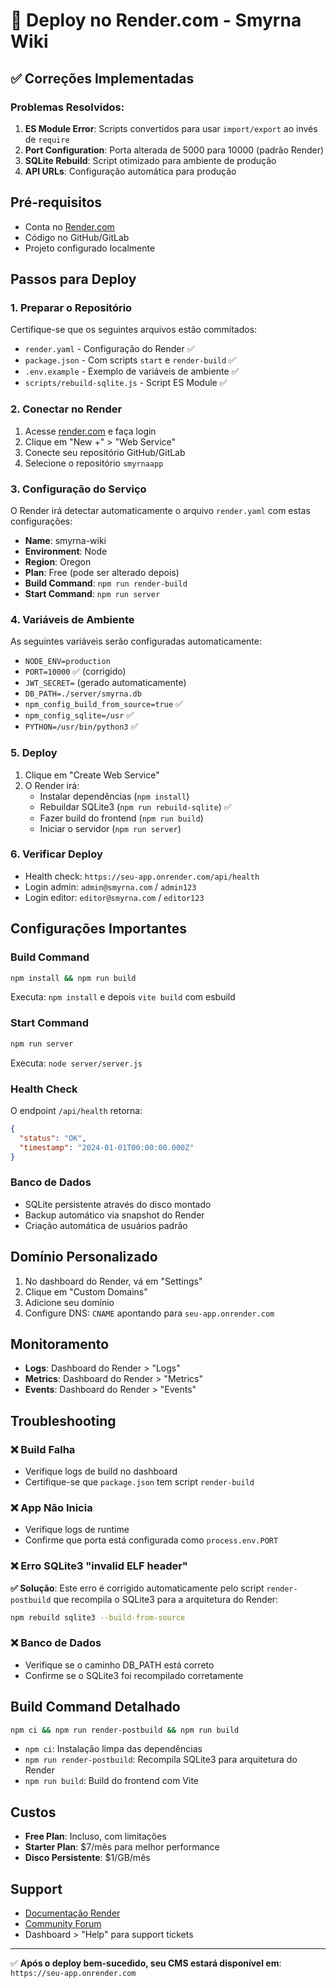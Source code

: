 # 🚀 Deploy no Render.com - Smyrna Wiki

## ✅ Correções Implementadas

### Problemas Resolvidos:
1. **ES Module Error**: Scripts convertidos para usar `import/export` ao invés de `require`
2. **Port Configuration**: Porta alterada de 5000 para 10000 (padrão Render)
3. **SQLite Rebuild**: Script otimizado para ambiente de produção
4. **API URLs**: Configuração automática para produção

## Pré-requisitos
- Conta no [Render.com](https://render.com)
- Código no GitHub/GitLab
- Projeto configurado localmente

## Passos para Deploy

### 1. Preparar o Repositório
Certifique-se que os seguintes arquivos estão commitados:
- `render.yaml` - Configuração do Render ✅
- `package.json` - Com scripts `start` e `render-build` ✅
- `.env.example` - Exemplo de variáveis de ambiente ✅
- `scripts/rebuild-sqlite.js` - Script ES Module ✅

### 2. Conectar no Render
1. Acesse [render.com](https://render.com) e faça login
2. Clique em "New +" > "Web Service"
3. Conecte seu repositório GitHub/GitLab
4. Selecione o repositório `smyrnaapp`

### 3. Configuração do Serviço
O Render irá detectar automaticamente o arquivo `render.yaml` com estas configurações:

- **Name**: smyrna-wiki
- **Environment**: Node
- **Region**: Oregon
- **Plan**: Free (pode ser alterado depois)
- **Build Command**: `npm run render-build`
- **Start Command**: `npm run server`

### 4. Variáveis de Ambiente
As seguintes variáveis serão configuradas automaticamente:
- `NODE_ENV=production`
- `PORT=10000` ✅ (corrigido)
- `JWT_SECRET=` (gerado automaticamente)
- `DB_PATH=./server/smyrna.db`
- `npm_config_build_from_source=true` ✅
- `npm_config_sqlite=/usr` ✅
- `PYTHON=/usr/bin/python3` ✅

### 5. Deploy
1. Clique em "Create Web Service"
2. O Render irá:
   - Instalar dependências (`npm install`)
   - Rebuildar SQLite3 (`npm run rebuild-sqlite`) ✅
   - Fazer build do frontend (`npm run build`)
   - Iniciar o servidor (`npm run server`)

### 6. Verificar Deploy
- Health check: `https://seu-app.onrender.com/api/health`
- Login admin: `admin@smyrna.com` / `admin123`
- Login editor: `editor@smyrna.com` / `editor123`

## Configurações Importantes

### Build Command
```bash
npm install && npm run build
```
Executa: `npm install` e depois `vite build` com esbuild

### Start Command
```bash
npm run server
```
Executa: `node server/server.js`

### Health Check
O endpoint `/api/health` retorna:
```json
{
  "status": "OK",
  "timestamp": "2024-01-01T00:00:00.000Z"
}
```

### Banco de Dados
- SQLite persistente através do disco montado
- Backup automático via snapshot do Render
- Criação automática de usuários padrão

## Domínio Personalizado
1. No dashboard do Render, vá em "Settings"
2. Clique em "Custom Domains"
3. Adicione seu domínio
4. Configure DNS: `CNAME` apontando para `seu-app.onrender.com`

## Monitoramento
- **Logs**: Dashboard do Render > "Logs"
- **Metrics**: Dashboard do Render > "Metrics"
- **Events**: Dashboard do Render > "Events"

## Troubleshooting

### ❌ Build Falha
- Verifique logs de build no dashboard
- Certifique-se que `package.json` tem script `render-build`

### ❌ App Não Inicia
- Verifique logs de runtime
- Confirme que porta está configurada como `process.env.PORT`

### ❌ Erro SQLite3 "invalid ELF header"
**✅ Solução**: Este erro é corrigido automaticamente pelo script `render-postbuild` que recompila o SQLite3 para a arquitetura do Render:
```bash
npm rebuild sqlite3 --build-from-source
```

### ❌ Banco de Dados
- Verifique se o caminho DB_PATH está correto
- Confirme se o SQLite3 foi recompilado corretamente

## Build Command Detalhado
```bash
npm ci && npm run render-postbuild && npm run build
```
- `npm ci`: Instalação limpa das dependências
- `npm run render-postbuild`: Recompila SQLite3 para arquitetura do Render
- `npm run build`: Build do frontend com Vite

## Custos
- **Free Plan**: Incluso, com limitações
- **Starter Plan**: $7/mês para melhor performance
- **Disco Persistente**: $1/GB/mês

## Support
- [Documentação Render](https://render.com/docs)
- [Community Forum](https://community.render.com)
- Dashboard > "Help" para support tickets

---

✅ **Após o deploy bem-sucedido, seu CMS estará disponível em**: `https://seu-app.onrender.com`
